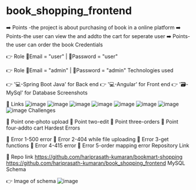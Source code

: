 # book_shopping_frontend
➡️ Points -the project is about purchasing of book in a online platform
➡️ Points-the user can view the and addto the cart for seperate user
➡️ Points-the user can order the book 
Credentials

👉 Role
    📧Email = "user" | 🔐Password = "user"
    
👉 Role
    📧Email = "admin" | 🔐Password = "admin"
Technologies used

👉 '💻-Spring Boot Java' for Back end
👉 '💻-Angular' for Front end
👉 '🗃️-MySql' for Database
Screenshots

🔗 Links
![image](https://github.com/hariprasath-kumaran/bookmart-shopping/assets/145538336/01efc7f2-b59b-4708-83b4-8c940703fa3d)
![image](https://github.com/hariprasath-kumaran/bookmart-shopping/assets/145538336/d831df8a-59f2-45ba-842b-e54400bac922)
![image](https://github.com/hariprasath-kumaran/bookmart-shopping/assets/145538336/0da88ea7-1c33-4a00-bb9d-75447907df46)
![image](https://github.com/hariprasath-kumaran/bookmart-shopping/assets/145538336/3b1a6712-93e7-4709-8d5c-96cf18db38de)
![image](https://github.com/hariprasath-kumaran/bookmart-shopping/assets/145538336/16de762d-dc2b-4b17-b7b8-595f93c46d1b)
![image](https://github.com/hariprasath-kumaran/bookmart-shopping/assets/145538336/150a54f7-6bf3-4edb-ab45-9275c8c1ca53)
![image](https://github.com/hariprasath-kumaran/bookmart-shopping/assets/145538336/ec989dd8-b7f8-4cd6-aa30-66b7e1814847)
  ![image](https://github.com/hariprasath-kumaran/bookmart-shopping/assets/145538336/0f41ba69-9947-4e34-bd0f-f30a77c2821a)
Challenges

🔴 Point one-photo upload
🔴 Point two-edit 
🔴 Point three-orders
🔴 Point four-addto cart
Hardest Errors

🚩 Error 1-500 error
🚩 Error 2-404 while file uploading
🚩 Error 3-get functions
🚩 Error 4-415 error
🚩 Error 5-order mapping error
Repository Link

🔗 Repo link https://github.com/hariprasath-kumaran/bookmart-shopping
https://github.com/hariprasath-kumaran/book_shopping_frontend
MySQL Schema

👉 Image of schema
![image](https://github.com/hariprasath-kumaran/book_shopping_frontend/assets/145538336/8c71e94f-07aa-4882-b389-816102d30cae)

